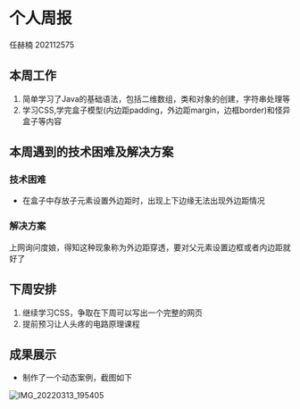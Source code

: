 # 个人周报

任赫楠 202112575

## 本周工作

1. 简单学习了Java的基础语法，包括二维数组，类和对象的创建，字符串处理等
2. 学习CSS,学完盒子模型(内边距padding，外边距margin，边框border)和怪异盒子等内容

## 本周遇到的技术困难及解决方案

### 技术困难

* 在盒子中存放子元素设置外边距时，出现上下边缘无法出现外边距情况

### 解决方案

上网询问度娘，得知这种现象称为外边距穿透，要对父元素设置边框或者内边距就好了

## 下周安排

1. 继续学习CSS，争取在下周可以写出一个完整的网页
2. 提前预习让人头疼的电路原理课程

## 成果展示

* 制作了一个动态案例，截图如下



![IMG_20220313_195405](img/IMG_20220313_195405.jpg)